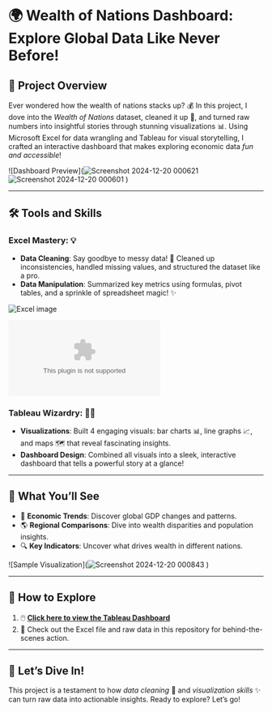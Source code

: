 # 🌍 Wealth of Nations Dashboard: Explore Global Data Like Never Before!  

## 🎯 Project Overview  
Ever wondered how the wealth of nations stacks up? 💰 In this project, I dove into the *Wealth of Nations* dataset, cleaned it up 🧹, and turned raw numbers into insightful stories through stunning visualizations 📊. Using Microsoft Excel for data wrangling and Tableau for visual storytelling, I crafted an interactive dashboard that makes exploring economic data *fun and accessible*!  

![Dashboard Preview](![Screenshot 2024-12-20 000621](https://github.com/user-attachments/assets/a95792d2-5b8b-4506-b264-01ab7c253889)
![Screenshot 2024-12-20 000601](https://github.com/user-attachments/assets/3e3dd5d5-c737-4760-bc57-17f4e22d21ed)
)  

---

## 🛠️ Tools and Skills  
### Excel Mastery: 💡  
- **Data Cleaning**: Say goodbye to messy data! 🧽 Cleaned up inconsistencies, handled missing values, and structured the dataset like a pro.  
- **Data Manipulation**: Summarized key metrics using formulas, pivot tables, and a sprinkle of spreadsheet magic! ✨
  
![Excel image](https://github.com/user-attachments/assets/2b812f0e-2ee3-4a35-8ae4-2dc422a78a4e)

![Excel file](https://github.com/Bernerditta/wealth_of__nations_project_using_excel_and_tableau/blob/main/The%20Wealth%20of%20nations.xlsx)




### Tableau Wizardry: 🧙‍♂️  
- **Visualizations**: Built 4 engaging visuals: bar charts 📊, line graphs 📈, and maps 🗺️ that reveal fascinating insights.  
- **Dashboard Design**: Combined all visuals into a sleek, interactive dashboard that tells a powerful story at a glance!  

---

## 🌟 What You’ll See  
- 🧭 **Economic Trends**: Discover global GDP changes and patterns.  
- 🌎 **Regional Comparisons**: Dive into wealth disparities and population insights.  
- 🔍 **Key Indicators**: Uncover what drives wealth in different nations.  

![Sample Visualization](![Screenshot 2024-12-20 000843](https://github.com/user-attachments/assets/b6743608-285c-4d38-bcb5-6e7101d92335)
)  

---

## 🚀 How to Explore  
1. 🖱️ **[Click here to view the Tableau Dashboard](https://public.tableau.com/views/WealthofNationsExcelTableau/WealthofNationsExcelTableau?:language=en-US&:sid=&:redirect=auth&:display_count=n&:origin=viz_share_link)**  
2. 📂 Check out the Excel file and raw data in this repository for behind-the-scenes action.  

---

## 🎉 Let’s Dive In!  
This project is a testament to how *data cleaning* 🧹 and *visualization skills* ✨ can turn raw data into actionable insights. Ready to explore? Let’s go!  
